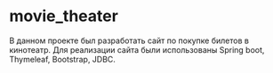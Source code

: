 # movie_theater
В данном проекте был разработать сайт по покупке билетов в кинотеатр.
Для реализации сайта были использованы Spring boot, Thymeleaf, Bootstrap, JDBC.
